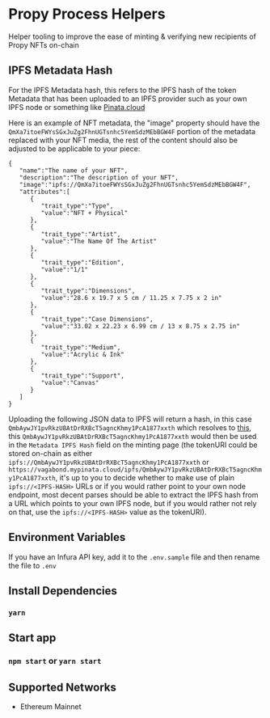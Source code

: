 # Propy Process Helpers

Helper tooling to improve the ease of minting & verifying new recipients of Propy NFTs on-chain

## IPFS Metadata Hash

For the IPFS Metadata hash, this refers to the IPFS hash of the token Metadata that has been uploaded to an IPFS provider such as your own IPFS node or something like [Pinata.cloud](https://pinata.cloud/)

Here is an example of NFT metadata, the "image" property should have the `QmXa7itoeFWYsSGxJuZg2FhnUGTsnhc5YemSdzMEbBGW4F` portion of the metadata replaced with your NFT media, the rest of the content should also be adjusted to be applicable to your piece:

```
{
   "name":"The name of your NFT",
   "description":"The description of your NFT",
   "image":"ipfs://QmXa7itoeFWYsSGxJuZg2FhnUGTsnhc5YemSdzMEbBGW4F",
   "attributes":[
      {
         "trait_type":"Type",
         "value":"NFT + Physical"
      },
      {
         "trait_type":"Artist",
         "value":"The Name Of The Artist"
      },
      {
         "trait_type":"Edition",
         "value":"1/1"
      },
      {
         "trait_type":"Dimensions",
         "value":"28.6 x 19.7 x 5 cm / 11.25 x 7.75 x 2 in"
      },
      {
         "trait_type":"Case Dimensions",
         "value":"33.02 x 22.23 x 6.99 cm / 13 x 8.75 x 2.75 in"
      },
      {
         "trait_type":"Medium",
         "value":"Acrylic & Ink"
      },
      {
         "trait_type":"Support",
         "value":"Canvas"
      }
   ]
}
```

Uploading the following JSON data to IPFS will return a hash, in this case `QmbAywJY1pvRkzUBAtDrRXBcT5agncKhmy1PcA1877xxth` which resolves to [this](https://vagabond.mypinata.cloud/ipfs/QmbAywJY1pvRkzUBAtDrRXBcT5agncKhmy1PcA1877xxth), this `QmbAywJY1pvRkzUBAtDrRXBcT5agncKhmy1PcA1877xxth` would then be used in the `Metadata IPFS Hash` field on the minting page (the tokenURI could be stored on-chain as either `ipfs://QmbAywJY1pvRkzUBAtDrRXBcT5agncKhmy1PcA1877xxth` or `https://vagabond.mypinata.cloud/ipfs/QmbAywJY1pvRkzUBAtDrRXBcT5agncKhmy1PcA1877xxth`, it's up to you to decide whether to make use of plain `ipfs://<IPFS-HASH>` URLs or if you would rather point to your own node endpoint, most decent parses should be able to extract the IPFS hash from a URL which points to your own IPFS node, but if you would rather not rely on that, use the `ipfs://<IPFS-HASH>` value as the tokenURI).

## Environment Variables

If you have an Infura API key, add it to the `.env.sample` file and then rename the file to `.env`

## Install Dependencies

### `yarn`

## Start app

### `npm start` or `yarn start`

## Supported Networks

- Ethereum Mainnet
